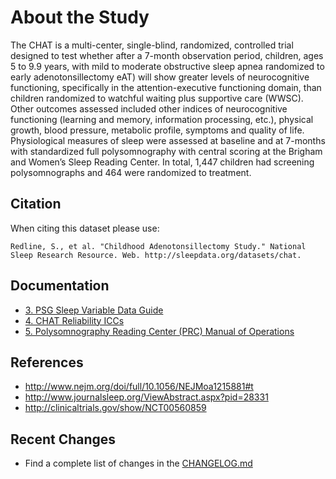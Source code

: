 # About the Study

The CHAT is a multi-center, single-blind, randomized, controlled trial designed to test whether after a 7-month observation period, children, ages 5 to 9.9 years,  with mild to moderate obstructive sleep apnea randomized to early adenotonsillectomy eAT) will show greater levels of neurocognitive functioning, specifically in the attention-executive functioning domain, than children randomized to watchful waiting plus supportive care (WWSC). Other outcomes assessed included other indices of neurocognitive functioning (learning and memory, information processing, etc.), physical growth, blood pressure, metabolic profile, symptoms and quality of life. Physiological measures of sleep were assessed at baseline and at 7-months with standardized full polysomnography with central scoring at the Brigham and Women’s Sleep Reading Center. In total, 1,447 children had screening polysomnographs and 464 were randomized to treatment.

## Citation

When citing this dataset please use:

```
Redline, S., et al. "Childhood Adenotonsillectomy Study." National Sleep Research Resource. Web. http://sleepdata.org/datasets/chat.
```

## Documentation

- [3. PSG Sleep Variable Data Guide](:pages_path:/psg-data-guide/00-psg-data-guide-toc.md)
- [4. CHAT Reliability ICCs](:pages_path:/4-reliability-chat.md)
- [5. Polysomnography Reading Center (PRC) Manual of Operations](:pages_path:/mop/5-00-mop-toc.md)

## References

- http://www.nejm.org/doi/full/10.1056/NEJMoa1215881#t
- http://www.journalsleep.org/ViewAbstract.aspx?pid=28331
- http://clinicaltrials.gov/show/NCT00560859

## Recent Changes

- Find a complete list of changes in the [CHANGELOG.md](:pages_path:/CHANGELOG.md)
